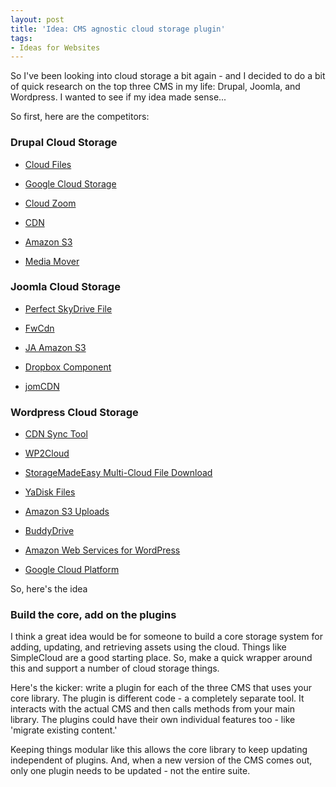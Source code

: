 ```yaml
---
layout: post
title: 'Idea: CMS agnostic cloud storage plugin'
tags:
- Ideas for Websites
---
```


So I've been looking into cloud storage a bit again - and I decided to do a bit of quick research on the top three CMS in my life: Drupal, Joomla, and Wordpress.  I wanted to see if my idea made sense...

So first, here are the competitors:



### Drupal Cloud Storage


  * [Cloud Files](https://drupal.org/project/cloud_files)


  * [Google Cloud Storage](https://drupal.org/project/google_cloud_storage)


  * [Cloud Zoom](https://drupal.org/project/cloud_zoom)


  * [CDN](https://drupal.org/project/cdn)


  * [Amazon S3](https://drupal.org/project/AmazonS3)


  * [Media Mover](https://drupal.org/project/media_mover)





### Joomla Cloud Storage






  * [Perfect SkyDrive File](http://extensions.joomla.org/extensions/directory-a-documentation/cloud-storage/23933)


  * [FwCdn](http://extensions.joomla.org/extensions/core-enhancements/performance/content-networking/19489)


  * [JA Amazon S3](http://extensions.joomla.org/extensions/core-enhancements/performance/content-networking/14353)


  * [Dropbox Component](http://extensions.joomla.org/extensions/directory-a-documentation/cloud-storage/8712)


  * [jomCDN](http://extensions.joomla.org/extensions/core-enhancements/performance/content-networking/14395)





### Wordpress Cloud Storage






  * [CDN Sync Tool](http://wordpress.org/plugins/cdn-sync-tool/)


  * [WP2Cloud](http://wordpress.org/plugins/wp2cloud-wordpress-to-cloud/)


  * [StorageMadeEasy Multi-Cloud File Download](http://wordpress.org/plugins/multi-cloud-file-download/)


  * [YaDisk Files](http://wordpress.org/plugins/wp-yadisk-files/)


  * [Amazon S3 Uploads](http://wordpress.org/plugins/amazon-s3-uploads/)


  * [BuddyDrive](http://wordpress.org/plugins/buddydrives3/)


  * [Amazon Web Services for WordPress](http://wordpress.org/plugins/aws-for-wp/)


  * [Google Cloud Platform](https://github.com/GoogleCloudPlatform/appengine-wordpress-plugin)



So, here's the idea



### Build the core, add on the plugins



I think a great idea would be for someone to build a core storage system for adding, updating, and retrieving assets using the cloud.  Things like SimpleCloud are a good starting place.  So, make a quick wrapper around this and support a number of cloud storage things.

Here's the kicker: write a plugin for each of the three CMS that uses your core library.  The plugin is different code - a completely separate tool.  It interacts with the actual CMS and then calls methods from your main library.  The plugins could have their own individual features too - like 'migrate existing content.'  

Keeping things modular like this allows the core library to keep updating independent of plugins.  And, when a new version of the CMS comes out, only one plugin needs to be updated  - not the entire suite.
